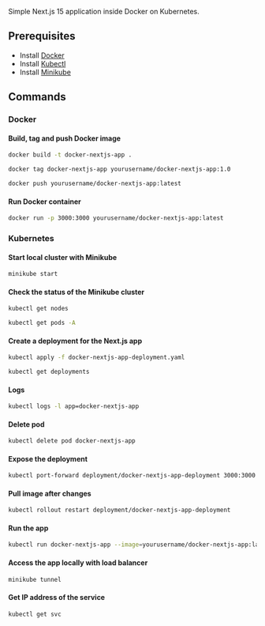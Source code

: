 Simple Next.js 15 application inside Docker on Kubernetes.

## Prerequisites

- Install [Docker](https://docs.docker.com/get-docker/)
- Install [Kubectl](https://kubernetes.io/docs/tasks/tools/) 
- Install [Minikube](https://minikube.sigs.k8s.io/docs/start/)

## Commands

### Docker

#### Build, tag and push Docker image

```bash
docker build -t docker-nextjs-app .
```

```bash
docker tag docker-nextjs-app yourusername/docker-nextjs-app:1.0
```

```bash
docker push yourusername/docker-nextjs-app:latest
```

#### Run Docker container

```bash
docker run -p 3000:3000 yourusername/docker-nextjs-app:latest
```

### Kubernetes

#### Start local cluster with Minikube

```bash
minikube start
```

#### Check the status of the Minikube cluster

```bash
kubectl get nodes
```

```bash
kubectl get pods -A
```

#### Create a deployment for the Next.js app

```bash
kubectl apply -f docker-nextjs-app-deployment.yaml
```

```bash
kubectl get deployments
```

#### Logs

```bash
kubectl logs -l app=docker-nextjs-app
```

#### Delete pod

```bash
kubectl delete pod docker-nextjs-app
```

#### Expose the deployment

```bash
kubectl port-forward deployment/docker-nextjs-app-deployment 3000:3000
```

#### Pull image after changes

```bash
kubectl rollout restart deployment/docker-nextjs-app-deployment
```

#### Run the app

```bash
kubectl run docker-nextjs-app --image=yourusername/docker-nextjs-app:latest --port=3000
```

#### Access the app locally with load balancer

```bash
minikube tunnel
```

#### Get IP address of the service

```bash
kubectl get svc
```
